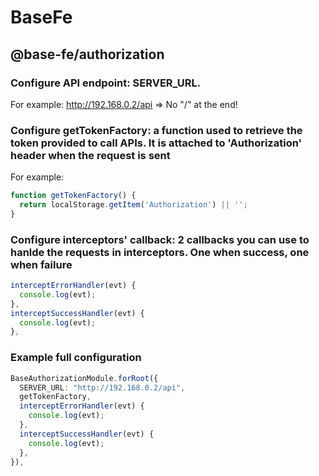 # BaseFe

## @base-fe/authorization
### Configure API endpoint: SERVER_URL. 
For example: http://192.168.0.2/api
=> No "/" at the end!
### Configure getTokenFactory: a function used to retrieve the token provided to call APIs. It is attached to 'Authorization' header when the request is sent
For example: 
```ts
function getTokenFactory() {
  return localStorage.getItem('Authorization') || '';
}
```
### Configure interceptors' callback: 2 callbacks you can use to hanlde the requests in interceptors. One when success, one when failure
```ts
interceptErrorHandler(evt) {
  console.log(evt);
},
interceptSuccessHandler(evt) {
  console.log(evt);
},
```
### Example full configuration
```ts
BaseAuthorizationModule.forRoot({
  SERVER_URL: "http://192.168.0.2/api",
  getTokenFactory,
  interceptErrorHandler(evt) {
    console.log(evt);
  },
  interceptSuccessHandler(evt) {
    console.log(evt);
  },
}),
```